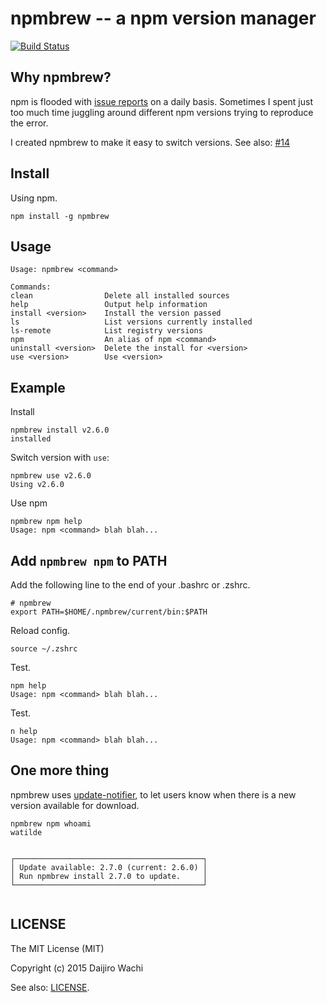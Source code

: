 # npmbrew -- a npm version manager

[![Build Status](https://api.travis-ci.org/watilde/npmbrew.svg)](https://travis-ci.org/watilde/npmbrew)

## Why npmbrew?
npm is flooded with [issue reports](https://github.com/npm/npm/issues) on a daily basis. Sometimes I spent just too much time juggling around different npm versions trying to reproduce the error.

I created npmbrew to make it easy to switch  versions. See also: [#14](https://github.com/watilde/npmbrew/issues/14)

## Install
Using npm.

```
npm install -g npmbrew
```

## Usage
```
Usage: npmbrew <command>

Commands:
clean                Delete all installed sources
help                 Output help information
install <version>    Install the version passed
ls                   List versions currently installed
ls-remote            List registry versions
npm                  An alias of npm <command>
uninstall <version>  Delete the install for <version>
use <version>        Use <version>
```

## Example
Install
```
npmbrew install v2.6.0
installed
```

Switch version with `use`:
```
npmbrew use v2.6.0
Using v2.6.0
```

Use npm
```
npmbrew npm help
Usage: npm <command> blah blah...
```

## Add `npmbrew npm` to PATH
Add the following line to the end of your .bashrc or .zshrc.
```
# npmbrew
export PATH=$HOME/.npmbrew/current/bin:$PATH
```

Reload config.
```
source ~/.zshrc
```

Test.
```
npm help
Usage: npm <command> blah blah...
```

Test.
```
n help
Usage: npm <command> blah blah...
```

## One more thing
npmbrew uses [update-notifier](https://github.com/yeoman/update-notifier/), to let users know when there is a new version available for download.
```
npmbrew npm whoami
watilde


┌──────────────────────────────────────────┐
│ Update available: 2.7.0 (current: 2.6.0) │
│ Run npmbrew install 2.7.0 to update.     │
└──────────────────────────────────────────┘


```

## LICENSE
The MIT License (MIT)

Copyright (c) 2015 Daijiro Wachi

See also: [LICENSE](/LICENSE).
